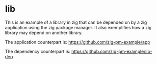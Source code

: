 # lib

This is an example of a library in zig that can be depended on by a zig application using the zig package manager.
It also exemplifies how a zig library may depend on another library.

The application counterpart is: https://github.com/zig-pm-example/app

The dependency counterpart is: https://github.com/zig-pm-example/lib-dep
